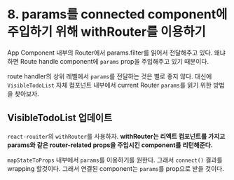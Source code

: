# 8. params를 connected component에 주입하기 위해 withRouter를 이용하기

App Component 내부의 Router에서 params.filter를 읽어서 전달해주고 있다. 왜냐하면 Route handle component에 `params` prop을 주입해주고 있기 때문이다.

route handler의 상위 레벨에서 `params`를 전달하는 것은 별로 좋지 않다. 대신에 `VisibleTodoList` 자체 컴포넌트 내부에서 current Router `params`를 읽기 위한 방법을 찾아보자.

## VisibleTodoList 업데이트

`react-rouiter`의 `withRouter`를 사용하자. **withRouter는 리액트 컴포넌트를 가지고 params와 같은 router-related props을 주입시킨 component를 리턴해준다.**

`mapStateToProps` 내부에서 `params`를 이용하기를 원한다. 그래서 `connect()` 결과를 wrapping 할것이다. 그래서 연결된 component는 `params`를 prop으로 받을 것이다.
